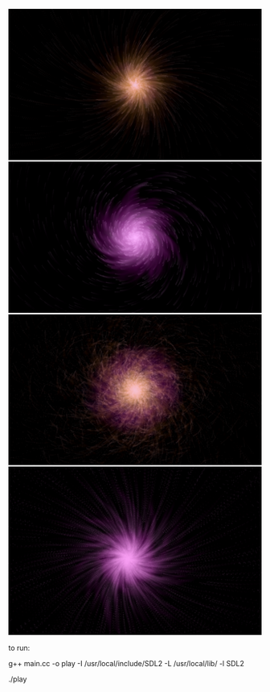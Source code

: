 ![](images/image1.png)
![](images/image2.png)
![](images/image3.png)
![](images/image4.png)


to run:

g++ main.cc -o play -I /usr/local/include/SDL2 -L /usr/local/lib/ -l SDL2

./play


